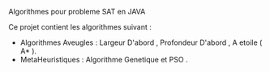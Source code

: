 Algorithmes pour probleme SAT en JAVA

Ce projet contient les algorithmes suivant :
- Algorithmes Aveugles : Largeur D'abord , Profondeur D'abord , A etoile ( A* ).
- MetaHeuristiques : Algorithme Genetique et PSO .

